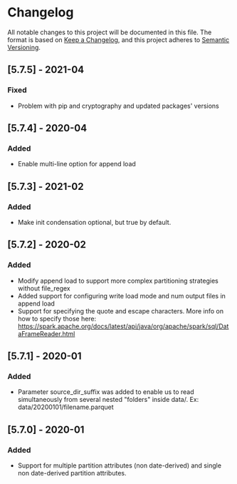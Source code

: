 # Changelog
All notable changes to this project will be documented in this file.
The format is based on [Keep a Changelog](https://keepachangelog.com/en/1.0.0/),
and this project adheres to [Semantic Versioning](https://semver.org/spec/v2.0.0.html).

## [5.7.5] - 2021-04
### Fixed
- Problem with pip and cryptography and updated packages' versions

## [5.7.4] - 2020-04
### Added
- Enable multi-line option for append load
  
## [5.7.3] - 2021-02
### Added
- Make init condensation optional, but true by default.
  
## [5.7.2] - 2020-02
### Added
- Modify append load to support more complex partitioning strategies without file_regex
- Added support for configuring write load mode and num output files in append load
- Support for specifying the quote and escape characters. More info on how to specify those here: https://spark.apache.org/docs/latest/api/java/org/apache/spark/sql/DataFrameReader.html

## [5.7.1] - 2020-01
### Added
- Parameter source_dir_suffix was added to enable us to read simultaneously from several nested "folders" inside data/. Ex: data/20200101/filename.parquet

## [5.7.0] - 2020-01
### Added
- Support for multiple partition attributes (non date-derived) and single non date-derived partition attributes.
